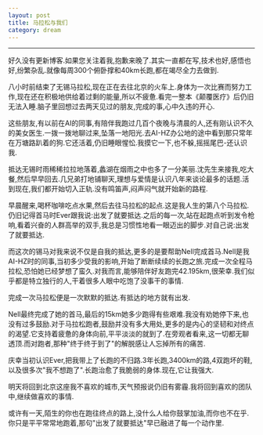 ```yaml
---
layout: post
title: 马拉松与我们
category: dream
---
```


<!-- more -->

----------

好久没有更新博客.如果您关注着我,抱歉来晚了.其实一直都在写,技术也好,感悟也好,纷繁杂乱.就像每周300个俯卧撑和40km长跑,都在竭尽全力去做到.

八小时前结束了无锡马拉松,现在正在去往北京的火车上.身体为一次比赛而努力工作,现在还在积极地供给着过剩的能量,所以不疲惫.看完一整本《颠覆医疗》后仍旧无法入睡.脑子里回想过去两天见过的朋友,完成的事,心中久违的开心.

这些朋友,有以前在AI的同事,有陪伴我跑过几百个夜晚与清晨的人,还有刚认识不久的美女医生.一拨一拨地聊过来,坠落一地阳光.去AI-HZ办公地的途中看到那只常年在万塘路趴着的狗.它还活着,仍旧睡眼惺忪.我摸它一下,也不躲,摇摇尾巴-还认识我.

抵达无锡时雨稀稀拉拉地落着,蠡湖在烟雨之中也多了一分美丽.沈先生来接我,吃大餐,然后早早回去.几兄弟打地铺聊天,理想与爱情是认识八年来谈论最多的话题.活到现在,我们都开始切入正轨.没有鸣笛声,闷声闷气就开始新的路程.

早晨醒来,喝杯咖啡吃点水果,然后去往马拉松的起点.这是我人生的第八个马拉松.仍旧记得首马时Ever跟我说:出发了就要抵达.之后的每一次,站在起跑点听到发令枪响,看着兴奋的人群高举的双手,我总是习惯性地看一眼迈出的脚步.对自己说:出发了就要抵达.

而这次的锡马对我来说不仅是自我的抵达,更多的是要帮助Nell完成首马.Nell是我AI-HZ时的同事,当初多少受我的影响,开始了断断续续的长跑之旅.完成一次全程马拉松,恐怕她已经梦想了蛮久.对我而言,能够陪伴好友跑完42.195km,很荣幸.我们似乎都是特立独行的人,干着很多人眼中吃饱了没事干的事情.

完成一次马拉松便是一次默默的抵达.有抵达的地方就有出发.

Nell最终完成了她的首马,最后的15km她多少跑得有些艰难.我没有劝她停下来,也没有过多鼓励.对于马拉松跑者,鼓励并没有多大用处,更多的是内心的坚韧和对终点的渴望.它支持着疲惫的身体向前,平平淡淡的就到了.在旁观者看来,这一切都无聊透顶.而对跑者,那种"终于终于到了"的解脱感让人忘掉所有的痛苦.

庆幸当初认识Ever,把我带上了长跑的不归路.3年长跑,3400km的路,4双跑坏的鞋,以及很多次"我不想跑了".长跑治愈了我脆弱的身体.现在,它让我强大.

明天将回到北京这座我不喜欢的城市,天气预报说仍旧有雾霾.我将回到喜欢的团队中,继续做喜欢的事情.

或许有一天,陌生的你也在跑往终点的路上,没什么人给你鼓掌加油,而你也不在乎.你只是平平常常地跑着,那句"出发了就要抵达"早已融进了每一个动作里.

<br><br>